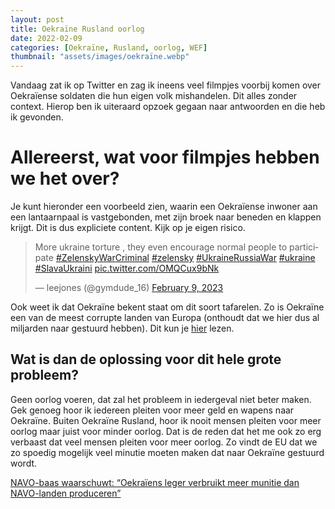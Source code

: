 ```yaml
---
layout: post
title: Oekraïne Rusland oorlog
date: 2022-02-09
categories: [Oekraïne, Rusland, oorlog, WEF]
thumbnail: "assets/images/oekraïne.webp"
---
```


Vandaag zat ik op Twitter en zag ik ineens veel filmpjes voorbij komen over Oekraïense soldaten die hun eigen volk mishandelen. Dit alles zonder context. Hierop ben ik uiteraard opzoek gegaan naar antwoorden en die heb ik gevonden.

<h1> Allereerst, wat voor filmpjes hebben we het over? </h1>

Je kunt hieronder een voorbeeld zien, waarin een Oekraïense inwoner aan een lantaarnpaal is vastgebonden, met zijn broek naar beneden en klappen krijgt. Dit is dus expliciete content. Kijk op je eigen risico.

<blockquote class="twitter-tweet"><p lang="en" dir="ltr">More ukraine torture , they even encourage normal people to participate <a href="https://twitter.com/hashtag/ZelenskyWarCriminal?src=hash&amp;ref_src=twsrc%5Etfw">#ZelenskyWarCriminal</a> <a href="https://twitter.com/hashtag/zelensky?src=hash&amp;ref_src=twsrc%5Etfw">#zelensky</a> <a href="https://twitter.com/hashtag/UkraineRussiaWar?src=hash&amp;ref_src=twsrc%5Etfw">#UkraineRussiaWar</a> <a href="https://twitter.com/hashtag/ukraine?src=hash&amp;ref_src=twsrc%5Etfw">#ukraine</a> <a href="https://twitter.com/hashtag/SlavaUkraini?src=hash&amp;ref_src=twsrc%5Etfw">#SlavaUkraini</a> <a href="https://t.co/OMQCux9bNk">pic.twitter.com/OMQCux9bNk</a></p>&mdash; leejones (@gymdude_16) <a href="https://twitter.com/gymdude_16/status/1623745031491272708?ref_src=twsrc%5Etfw">February 9, 2023</a></blockquote> <script async src="https://platform.twitter.com/widgets.js" charset="utf-8"></script>

Ook weet ik dat Oekraïne bekent staat om dit soort tafarelen. Zo is Oekraïne een van de meest corrupte landen van Europa (onthoudt dat we hier dus al miljarden naar gestuurd hebben). Dit kun je <a href="https://12ft.io/proxy?q=https%3A%2F%2Fwww.rtlnieuws.nl%2Fnieuws%2Fbuitenland%2Fartikel%2F5300891%2Feu-oekraine-corruptie-toetreding-onenigheidRL" target="_blank">hier</a> lezen.

<h2> Wat is dan de oplossing voor dit hele grote probleem? </h2>

Geen oorlog voeren, dat zal het probleem in iedergeval niet beter maken. Gek genoeg hoor ik iedereen pleiten voor meer geld en wapens naar Oekraïne. Buiten Oekraïne Rusland, hoor ik nooit mensen pleiten voor meer oorlog maar juist voor minder oorlog. Dat is de reden dat het me ook zo erg verbaast dat veel mensen pleiten voor meer oorlog. Zo vindt de EU dat we zo spoedig mogelijk veel minutie moeten maken dat naar Oekraïne gestuurd wordt.

<a href="https://12ft.io/proxy?q=https%3A%2F%2Fwww.hln.be%2Fbuitenland%2Fnavo-baas-waarschuwt-oekraiens-leger-verbruikt-meer-munitie-dan-navo-landen-produceren%7Eadea4f79%2F%3Freferrer%3Dhttps%253A%252F%252Fduckduckgo.com%252F" target="_blank">NAVO-baas waarschuwt: “Oekraïens leger verbruikt meer munitie dan NAVO-landen produceren”</a>
